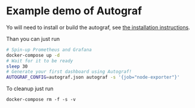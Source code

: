 # Example demo of Autograf

Yo will need to install or build the autograf, see [the installation instructions](../../README.md#installation).


Than you can just run
```bash
# Spin-up Prometheus and Grafana
docker-compose up -d
# Wait for it to be ready
sleep 30
# Generate your first dashboard using Autograf!
AUTOGRAF_CONFIG=autograf.json autograf -s '{job="node-exporter"}'
```

To cleanup just run
```
docker-compose rm -f -s -v
```
